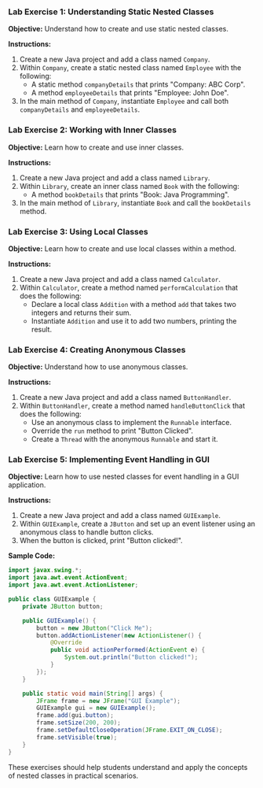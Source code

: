 ### Lab Exercise 1: Understanding Static Nested Classes

**Objective:** Understand how to create and use static nested classes.

**Instructions:**

1. Create a new Java project and add a class named `Company`.
2. Within `Company`, create a static nested class named `Employee` with the following:
   - A static method `companyDetails` that prints "Company: ABC Corp".
   - A method `employeeDetails` that prints "Employee: John Doe".
3. In the main method of `Company`, instantiate `Employee` and call both `companyDetails` and `employeeDetails`.

### Lab Exercise 2: Working with Inner Classes

**Objective:** Learn how to create and use inner classes.

**Instructions:**

1. Create a new Java project and add a class named `Library`.
2. Within `Library`, create an inner class named `Book` with the following:
   - A method `bookDetails` that prints "Book: Java Programming".
3. In the main method of `Library`, instantiate `Book` and call the `bookDetails` method.

### Lab Exercise 3: Using Local Classes

**Objective:** Learn how to create and use local classes within a method.

**Instructions:**

1. Create a new Java project and add a class named `Calculator`.
2. Within `Calculator`, create a method named `performCalculation` that does the following:
   - Declare a local class `Addition` with a method `add` that takes two integers and returns their sum.
   - Instantiate `Addition` and use it to add two numbers, printing the result.



### Lab Exercise 4: Creating Anonymous Classes

**Objective:** Understand how to use anonymous classes.

**Instructions:**

1. Create a new Java project and add a class named `ButtonHandler`.
2. Within `ButtonHandler`, create a method named `handleButtonClick` that does the following:
   - Use an anonymous class to implement the `Runnable` interface.
   - Override the `run` method to print "Button Clicked".
   - Create a `Thread` with the anonymous `Runnable` and start it.


### Lab Exercise 5: Implementing Event Handling in GUI

**Objective:** Learn how to use nested classes for event handling in a GUI application.

**Instructions:**

1. Create a new Java project and add a class named `GUIExample`.
2. Within `GUIExample`, create a `JButton` and set up an event listener using an anonymous class to handle button clicks.
3. When the button is clicked, print "Button clicked!".

**Sample Code:**
```java
import javax.swing.*;
import java.awt.event.ActionEvent;
import java.awt.event.ActionListener;

public class GUIExample {
    private JButton button;

    public GUIExample() {
        button = new JButton("Click Me");
        button.addActionListener(new ActionListener() {
            @Override
            public void actionPerformed(ActionEvent e) {
                System.out.println("Button clicked!");
            }
        });
    }

    public static void main(String[] args) {
        JFrame frame = new JFrame("GUI Example");
        GUIExample gui = new GUIExample();
        frame.add(gui.button);
        frame.setSize(200, 200);
        frame.setDefaultCloseOperation(JFrame.EXIT_ON_CLOSE);
        frame.setVisible(true);
    }
}
```

These exercises should help students understand and apply the concepts of nested classes in practical scenarios.